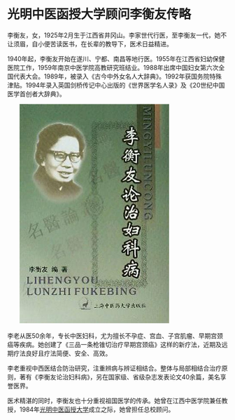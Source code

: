 # 光明中医函授大学顾问李衡友传略

李衡友，女，1925年2月生于江西省井冈山。李家世代行医，至李衡友一代，她不让须眉，自小便苦读医书，在长辈的教导下，医术日益精进。

1940年起，李衡友开始在遂川、宁都、南昌等地行医。1955年在江西省妇幼保健医院工作，1959年南京中医学院高教研究班结业。1988年出席中国妇女第六次全国代表大会。1989年，被录入《古今中外女名人大辞典》。1992年获国务院特殊津贴。1994年录入英国剑桥传记中心出版的《世界医学名人录》及《20世纪中国医学首创者大辞典》。

　　![img](img/201907091702267842c2.jpg)

李老从医50余年，专长中医妇科，尤为擅长不孕症、宫血、子宫肌瘤、早期宫颈癌等疾病。她创建了《三品一条枪锥切治疗早期宫颈癌》这样的新疗法，近期及远期疗法良好且疗法简便、安全、高效。

李老重视中西医结合防治研究，注重辨病与辨证相结合。整体与局部相结合治疗原则，著有《李衡友论治妇科病》，另在国家级、省级杂志发表论文40余篇，美名享誉医界。

医术精湛的同时，李衡友也十分重视祖国医学的传承。她曾在江西中医学院兼任教授，1984年[光明中医函授大学](http://www.gmzywx.com/)成立之际，她曾担任总校顾问。